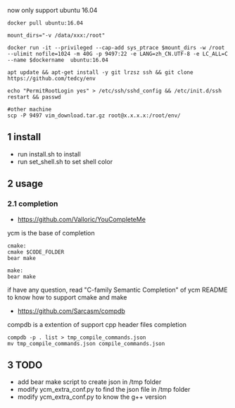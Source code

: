 now only support ubuntu 16.04

```
docker pull ubuntu:16.04

mount_dirs="-v /data/xxx:/root"

docker run -it --privileged --cap-add sys_ptrace $mount_dirs -w /root --ulimit nofile=1024 -m 40G -p 9497:22 -e LANG=zh_CN.UTF-8 -e LC_ALL=C --name $dockername  ubuntu:16.04

apt update && apt-get install -y git lrzsz ssh && git clone https://github.com/tedcy/env

echo "PermitRootLogin yes" > /etc/ssh/sshd_config && /etc/init.d/ssh restart && passwd

#other machine
scp -P 9497 vim_download.tar.gz root@x.x.x.x:/root/env/ 
```

## 1 install

* run install.sh to install
* run set_shell.sh to set shell color

## 2 usage

### 2.1 completion

* https://github.com/Valloric/YouCompleteMe

ycm is the base of completion

```
cmake:
cmake $CODE_FOLDER
bear make

make:
bear make
```

if have any question, read "C-family Semantic Completion" of ycm README to know how to support cmake and make

* https://github.com/Sarcasm/compdb

compdb is a extention of support cpp header files completion

```
compdb -p . list > tmp_compile_commands.json
mv tmp_compile_commands.json compile_commands.json
```

## 3 TODO

* add bear make script to create json in /tmp folder
* modify ycm_extra_conf.py to find the json file in /tmp folder
* modify ycm_extra_conf.py to know the g++ version
